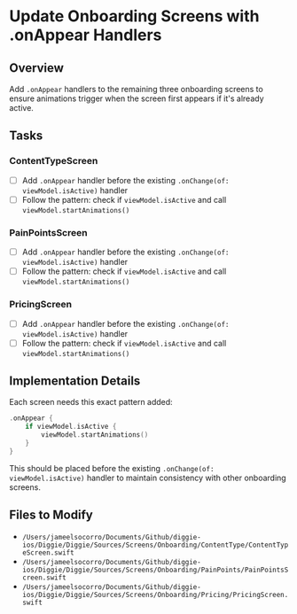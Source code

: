 # Update Onboarding Screens with .onAppear Handlers

## Overview
Add `.onAppear` handlers to the remaining three onboarding screens to ensure animations trigger when the screen first appears if it's already active.

## Tasks

### ContentTypeScreen
- [ ] Add `.onAppear` handler before the existing `.onChange(of: viewModel.isActive)` handler
- [ ] Follow the pattern: check if `viewModel.isActive` and call `viewModel.startAnimations()`

### PainPointsScreen  
- [ ] Add `.onAppear` handler before the existing `.onChange(of: viewModel.isActive)` handler
- [ ] Follow the pattern: check if `viewModel.isActive` and call `viewModel.startAnimations()`

### PricingScreen
- [ ] Add `.onAppear` handler before the existing `.onChange(of: viewModel.isActive)` handler
- [ ] Follow the pattern: check if `viewModel.isActive` and call `viewModel.startAnimations()`

## Implementation Details
Each screen needs this exact pattern added:
```swift
.onAppear {
    if viewModel.isActive {
        viewModel.startAnimations()
    }
}
```

This should be placed before the existing `.onChange(of: viewModel.isActive)` handler to maintain consistency with other onboarding screens.

## Files to Modify
- `/Users/jameelsocorro/Documents/Github/diggie-ios/Diggie/Diggie/Sources/Screens/Onboarding/ContentType/ContentTypeScreen.swift`
- `/Users/jameelsocorro/Documents/Github/diggie-ios/Diggie/Diggie/Sources/Screens/Onboarding/PainPoints/PainPointsScreen.swift`
- `/Users/jameelsocorro/Documents/Github/diggie-ios/Diggie/Diggie/Sources/Screens/Onboarding/Pricing/PricingScreen.swift`